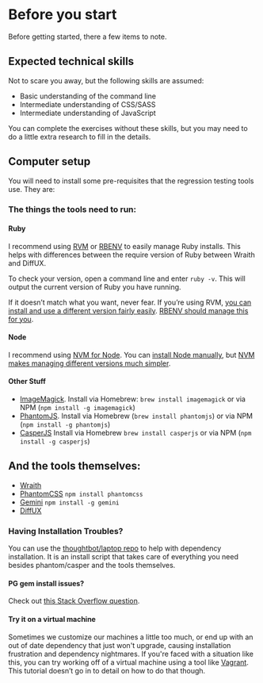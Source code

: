 # Before you start

Before getting started, there a few items to note.

## Expected technical skills

Not to scare you away, but the following skills are assumed:

- Basic understanding of the command line
- Intermediate understanding of CSS/SASS
- Intermediate understanding of JavaScript

You can complete the exercises without these skills, but you may need to do a little extra research to fill in the details.

## Computer setup

You will need to install some pre-requisites that the regression testing tools use. They are:

### The things the tools need to run:

#### Ruby

I recommend using [RVM](http://rvm.io/rvm/install) or [RBENV](https://github.com/sstephenson/rbenv#installation) to easily manage Ruby installs. This helps with differences between the require version of Ruby between Wraith and DiffUX.

To check your version, open a command line and enter `ruby -v`. This will output the current version of Ruby you have running.

If it doesn’t match what you want, never fear. If you’re using RVM, [you can install and use a different version fairly easily](http://cheat.errtheblog.com/s/rvm). [RBENV should manage this for you](https://github.com/sstephenson/rbenv#installing-ruby-versions).

#### Node

I recommend using [NVM for Node](https://github.com/creationix/nvm). You can [install Node manually](https://nodejs.org/), but [NVM makes managing different versions much simpler](https://github.com/creationix/nvm#usage).

#### Other Stuff

- [ImageMagick](http://www.imagemagick.org/). Install via Homebrew: `brew install imagemagick` or via NPM (`npm install -g imagemagick`)
- [PhantomJS](http://phantomjs.org/). Install via Homebrew (`brew install phantomjs`) or via NPM (`npm install -g phantomjs`)
- [CasperJS](http://docs.casperjs.org/en/latest/installation.html) Install via Homebrew `brew install casperjs` or via NPM (`npm install -g casperjs`)

## And the tools themselves:
- [Wraith](https://github.com/BBC-News/wraith/#installation)
- [PhantomCSS](https://github.com/Huddle/PhantomCSS) `npm install phantomcss`
- [Gemini](https://github.com/bem/gemini) `npm install -g gemini`
- [DiffUX](https://github.com/diffux/diffux#mac-os-x-using-homebrew)

### Having Installation Troubles?

You can use the [thoughtbot/laptop repo](https://github.com/thoughtbot/laptop) to help with dependency installation. It is an install script that takes care of everything you need besides  phantom/casper and the tools themselves.

#### PG gem install issues?

Check out [this Stack Overflow question](http://stackoverflow.com/questions/19262312/installing-pg-gem-failure-to-build-native-extension/19620569#19620569).

#### Try it on a virtual machine

Sometimes we customize our machines a little too much, or end up with an out of date dependency that just won't upgrade, causing installation frustration and dependency nightmares. If you're faced with a situation like this, you can try working off of a virtual machine using a tool like [Vagrant](https://www.vagrantup.com/). This tutorial doesn’t go in to detail on how to do that though.
